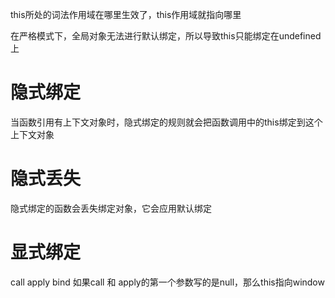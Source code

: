 this所处的词法作用域在哪里生效了，this作用域就指向哪里

在严格模式下，全局对象无法进行默认绑定，所以导致this只能绑定在undefined上

# 隐式绑定
当函数引用有上下文对象时，隐式绑定的规则就会把函数调用中的this绑定到这个上下文对象
# 隐式丢失
隐式绑定的函数会丢失绑定对象，它会应用默认绑定
# 显式绑定
call apply bind
如果call 和 apply的第一个参数写的是null，那么this指向window